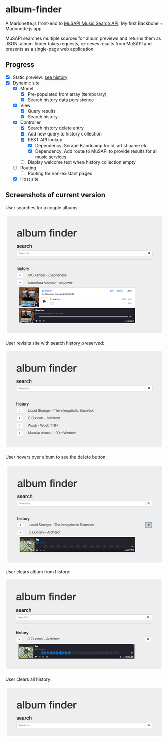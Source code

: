 # album-finder

A Marionette.js front-end to [MuSAPI Music Search API](https://github.com/sonicblend/MuSAPI). My first Backbone + Marionette.js app.

MuSAPI searches multiple sources for album previews and returns them as JSON. album-finder takes requests, retrieves results from MuSAPI and presents as a single-page web application.

## Progress

- [x] Static preview: [see history](https://github.com/sonicblend/album-finder/blob/master/screenshots/static.png)
- [x] Dynamic site
  - [x] Model
    - [x] Pre-populated from array (temporary)
    - [x] Search history data persistence
  - [x] View
    - [x] Query results
    - [x] Search history
  - [x] Controller
    - [x] Search history delete entry
    - [x] Add new query to history collection
    - [x] REST API lookup
      - [x] Dependency: Scrape Bandcamp for id, artist name etc
      - [x] Dependency: Add route to MuSAPI to provide results for all music services
    - [ ] Display welcome text when history collection empty
  - [ ] Routing
    - [ ] Routing for non-existant pages
  - [x] Host site

## Screenshots of current version

User searches for a couple albums:

![User searches for an item](https://github.com/sonicblend/album-finder/blob/master/screenshots/album_finder_search.png)

User revisits site with search history preserved:

![User revists site with search history visible](https://github.com/sonicblend/album-finder/blob/master/screenshots/album_finder_history_closed.png)

User hovers over album to see the delete button:

![User hovers over item to display delete button](https://github.com/sonicblend/album-finder/blob/master/screenshots/album_finder_delete_hover.png)

User clears album from history:

![User deletes item from history](https://github.com/sonicblend/album-finder/blob/master/screenshots/album_finder_deleted.png)

User clears all history:

![User deletes all items from history](https://github.com/sonicblend/album-finder/blob/master/screenshots/album_finder_no_history.png)
